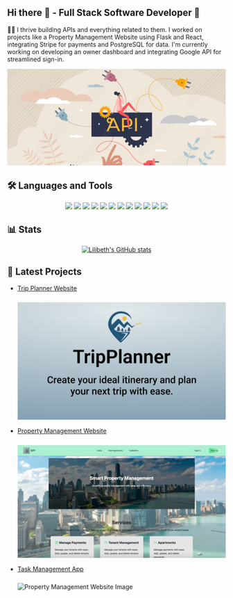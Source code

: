 ## Hi there 👋 - Full Stack Software Developer 🚀

👩‍💻 I thrive building APIs and everything related to them. I worked on projects like a Property Management Website using Flask and React, integrating Stripe for payments and PostgreSQL for data. I'm currently working on developing an owner dashboard and integrating Google API for streamlined sign-in.

<p align="center">
  <img src="Image.png" alt="Profile Image">
</p>



## 🛠️ Languages and Tools
<p align="center">
  <img src="https://img.shields.io/badge/Python-3776AB?style=for-the-badge&logo=python&logoColor=white" />
  <img src="https://img.shields.io/badge/JavaScript-F7DF1E?style=for-the-badge&logo=javascript&logoColor=black" />
  <img src="https://img.shields.io/badge/React-61DAFB?style=for-the-badge&logo=react&logoColor=black" />
  <img src="https://img.shields.io/badge/HTML5-E34F26?style=for-the-badge&logo=html5&logoColor=white" />
  <img src="https://img.shields.io/badge/PostgreSQL-336791?style=for-the-badge&logo=postgresql&logoColor=white" />
  <img src="https://img.shields.io/badge/Flask-000000?style=for-the-badge&logo=flask&logoColor=white" />
  <img src="https://img.shields.io/badge/Django-092E20?style=for-the-badge&logo=django&logoColor=white" />
  <img src="https://img.shields.io/badge/FastAPI-009688?style=for-the-badge&logo=fastapi&logoColor=white" />
  <img src="https://img.shields.io/badge/CSS3-1572B6?style=for-the-badge&logo=css3&logoColor=white" />
  <img src="https://img.shields.io/badge/Git-F05032?style=for-the-badge&logo=git&logoColor=white" />
  <img src="https://img.shields.io/badge/GitHub-181717?style=for-the-badge&logo=github&logoColor=white" />
  <img src="https://img.shields.io/badge/Postman-FF6C37?style=for-the-badge&logo=postman&logoColor=white" />
</p>

## 📊 Stats
<p align="center">
  <a href="https://github.com/lilibethocando/github-readme-stats">
    <img src="https://github-readme-stats.vercel.app/api?username=lilibethocando&show_icons=true&theme=tokyonight" alt="Lilibeth's GitHub stats">
  </a>
</p>

## 🚀 Latest Projects

- [Trip Planner Website](https://colab-app.onrender.com/)

  <img src="https://raw.githubusercontent.com/lilibethocando/CoLab_App/main/1.jpg" alt="Trip Planner Website Image" width="600" style="margin-top: 10px;">

- [Property Management Website](https://property-management-website.onrender.com)
  
  <img src="https://raw.githubusercontent.com/lilibethocando/Property_Management_Website/main/SPP_picture.png" alt="Property Management Website Image" width="600" style="margin-top: 10px;">



  
- [Task Management App](https://flask-tasks-apis.onrender.com)
  
  <img src="https://raw.github.com/lilibethocando/flask_tasks_api/main/task_management.png" alt="Property Management Website Image" width="600" style="margin-top: 10px;">


